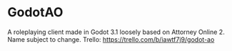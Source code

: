 # GodotAO
A roleplaying client made in Godot 3.1 loosely based on Attorney Online 2. Name subject to change.
Trello: https://trello.com/b/iawtf7j9/godot-ao
